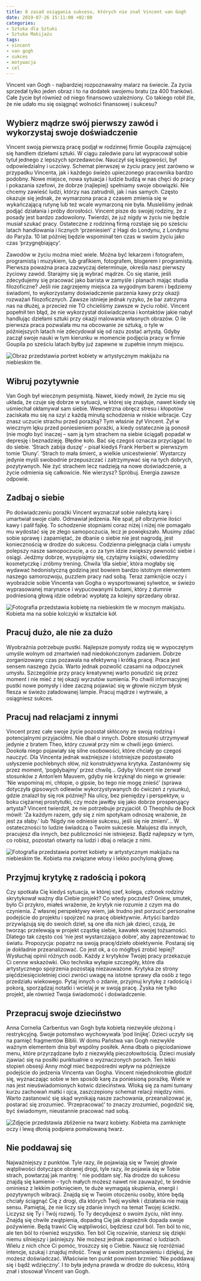 ```yaml
---
title: 8 zasad osiągania sukcesu, których nie znał Vincent van Gogh
date: 2019-07-26 15:11:00 +02:00
categories:
- Sztuka dla Sztuki
- Sztuka Makijażu
tags:
- vincent
- van gogh
- sukces
- motywacja
- cel
---
```


Vincent van Gogh - najbardziej rozpoznawalny malarz na świecie. Za życia sprzedał tylko jeden obraz i to na dodatek swojemu bratu (za 400 franków). Całe życie był również od niego finansowo uzależniony. Co takiego robił źle, że nie udało mu się osiągnąć wolności finansowej i sukcesu? 

## Wybierz mądrze swój pierwszy zawód i wykorzystaj swoje doświadczenie 

Vincent swoją pierwszą pracę podjął w rodzinnej firmie Goupila zajmującej się handlem dziełami sztuki. W ciągu zaledwie paru lat wypracował sobie tytuł jednego z lepszych sprzedawców. Nauczył się księgowości, był odpowiedzialny i uczciwy. Schemat pierwszej w życiu pracy jest zarówno w przypadku Vincenta, jak i każdego świeżo upieczonego pracownika bardzo podobny. Nowe miejsce, nowa sytuacja i ludzie budzą w nas chęci do pracy i pokazania szefowi, że dobrze (najlepiej) spełniamy swoje obowiązki. Nie chcemy zawieść ludzi, którzy nas zatrudnili, jak i nas samych. Często okazuje się jednak, że wymarzona praca z czasem zmienia się w wykańczającą rutynę lub też wcale wymarzoną nie była. Musieliśmy jednak podjąć działania i próby dorosłości. Vincent pisze do swojej rodziny, że z posady jest bardzo zadowolony. Twierdzi, że już nigdy w życiu nie będzie musiał szukać pracy. Ostateczne z rodzinną firmą rozstaje się po sześciu latach handlowania i licznych ‘przeniesień’ z Hagi do Londynu, z Londynu do Paryża. 10 lat później będzie wspominał ten czas w swoim życiu jako czas ‘przygnębiający’. 

Zawodów w życiu można mieć wiele. Można być lekarzem i fotografem, programistą i muzykiem, lub grafikiem, fotografem, blogerem i programistą. Pierwsza poważna praca zazwyczaj determinuje, określa nasz pierwszy życiowy zawód. Starajmy się ją wybrać mądrze. Co się stanie, jeśli zdecydujemy się pracować jako barista w zamyśle i planach mając studia filozoficzne? Jeśli nie zagrzejemy miejsca za wygodnym barem i będziemy świadomi, to wykorzystamy doświadczenie parzenia kawy przy okazji rozważań filozoficznych. Zawsze istnieje jednak ryzyko, że bar zatrzyma nas na dłużej, a przecież nie TO chcieliśmy zawsze w życiu robić. 
Vincent popełnił ten błąd, że nie wykorzystał doświadczenia i kontaktów jakie nabył handlując dziełami sztuki przy okazji malowania własnych obrazów. O ile pierwsza praca pozwalała mu na obcowanie ze sztuką, o tyle w późniejszych latach nie zdecydował się od razu zostać artystą. Gdyby zaczął swoje nauki w tym kierunku w momencie podjęcia pracy w firmie Goupila po sześciu latach byłby już zapewne w zupełnie innym miejscu.

![Obraz przedstawia portret kobiety w artystycznym makijażu na niebieskim tle.](https://assets2.ello.co/uploads/asset/attachment/9946864/ello-optimized-e2e1cbb6.jpg)

## Wibruj pozytywnie

Van Gogh był wiecznym pesymistą. Nawet, kiedy mówił, że życie mu się układa, że czuje się dobrze w sytuacji, w której się znajduje, nawet kiedy się uśmiechał okłamywał sam siebie. Wewnętrzna obręcz stresu i kłopotów zaciskała mu się na szyi z każdą minutą schodzenia w niskie wibracje. Czy znasz uczucie strachu przed porażką? Tym właśnie żył Vincent. Żył w wiecznym lęku przed poniesieniem porażki, a kiedy ostatecznie ją ponosił (nie mogło być inaczej – sam ją tym strachem na siebie ściągał) popadał w depresję i beznadzieję. Błędne koło. Bać się czegoś oznacza przyciągać to do siebie. ‘Strach zabija duszę’ - pisał kiedyś Frank Herbert w pierwszym tomie ‘Diuny’. ‘Strach to mała śmierć, a wielkie unicestwienie’. Wystarczy jedynie myśli swobodnie przepuszczać i zatrzymywać się na tych dobrych, pozytywnych. Nie żyć strachem lecz nadzieją na nowe doświadczenie, a życie odmienia się całkowicie. Nie wierzysz? Spróbuj. Energia zawsze odpowie. 

## Zadbaj o siebie

Po doświadczeniu porażki Vincent wyznaczał sobie należytą karę i umartwiał swoje ciało. Odmawiał jedzenia. Nie spał, pił olbrzymie ilości kawy i palił fajkę. To schodzenie stopniami coraz niżej i niżej nie pomagało mu wydostać się ze złego samopoczucia, lecz je powiększało. Musimy zdać sobie sprawę i zapamiętać, że dbanie o siebie nie jest nagrodą, jest koniecznością w drodze do sukcesu. Codzienna pielęgnacja ciała i umysłu polepszy nasze samopoczucie, a co za tym idzie zwiększy pewność siebie i osiągi. Jedźmy dobrze, wysypiajmy się, czytajmy książki, odwiedźmy kosmetyczkę i zróbmy trening. Chwila ‘dla siebie’, która mogłaby się wydawać hedonistyczną godziną jest bowiem bardzo istotnym elementem naszego samorozwoju, puzzlem pracy nad sobą.
Teraz zamknijcie oczy i wyobraźcie sobie Vincenta van Gogha o wysportowanej sylwetce, w świeżo wyprasowanej marynarce i wypucowanymi butami, który z dumnie podniesioną głową idzie odebrać wypłatę za kolejny sprzedany obraz. 

![Fotografia przedstawia kobietę na niebieskim tle w mocnym makijażu. Kobieta ma na sobie kolczyki w kształcie kół.](https://assets2.ello.co/uploads/asset/attachment/9946865/ello-optimized-c09e4277.jpg)

## Pracuj dużo, ale nie za dużo

Wyobraźnia potrzebuje pustki. Najlepsze pomysły rodzą się w wypoczętym umyśle wolnym od zmartwień nad niedokończonym zadaniem. Dobrze zorganizowany czas pozawala na efektywną i krótką pracę. Praca jest sensem naszego życia. Warto jednak pozwolić czasami na odpoczynek umysłu. Szczególnie przy pracy kreatywnej warto ponudzić się przez moment i nie mieć z tej okazji wyrzutów sumienia. Po chwili informacyjnej pustki nowe pomysły i idee zaczną pojawiać się w głowie niczym błysk flesza w świeżo załadowanej lampie. Pracuj mądrze i wytrwale, a osiągniesz sukces.

## Pracuj nad relacjami z innymi

Vincent przez całe swoje życie pozostał skłócony ze swoją rodziną i potencjalnymi przyjaciółmi. Nie dbał o innych. Dobre stosunki utrzymywał jedynie z bratem Theo, który czuwał przy nim w chwili jego śmierci. Dookoła niego pojawiały się silne osobowości, które chciały go czegoś nauczyć. Dla Vincenta jednak ważniejsze i istotniejsze pozostawało usłyszenie pochlebnych słów, niż konstruktywna krytyka. Zastanówmy się przez moment, ‘pogdybajmy’ przez chwilę…
Gdyby Vincent nie zerwał stosunków z Anton’em Mauvem, gdyby nie krzyknął do niego w gniewie: ‘Nie wspominaj mi, chłopie, o gipsie, bo tego nie mogę znieść’ (sprawa dotyczyła gipsowych odlewów wykorzystywanych do ćwiczeń z rysunku), gdzie znalazł by się rok później? Na ulicy, bez pieniędzy i perspektyw, u boku ciężarnej prostytutki, czy może jawiłby się jako dobrze prosperujący artysta? Vincent twierdził, że nie potrzebuje przyjaciół. O Theophilu de Bock mówił: ‘Za każdym razem, gdy się z nim spotykam odnoszę wrażenie, że jest za słaby.’ lub ‘Nigdy nie odniesie sukcesu, jeśli się nie zmieni’… W ostateczności to ludzie świadczą o Twoim sukcesie. Malujesz dla innych, pracujesz dla innych, bez publiczności nie istniejesz. Bądź najlepszy w tym, co robisz, pozostań otwarty na ludzi i dbaj o relacje z nimi.

![Fotografia przedstawia portret kobiety w artystycznym makijażu na niebieskim tle. Kobieta ma związane włosy i lekko pochyloną głowę.](https://assets0.ello.co/uploads/asset/attachment/9946866/ello-optimized-3c5c12a1.jpg)

## Przyjmuj krytykę z radością i pokorą

Czy spotkała Cię kiedyś sytuacja, w której szef, kolega, członek rodziny skrytykował ważny dla Ciebie projekt? Co wtedy poczułeś? Gniew, smutek, było Ci przykro, miałeś wrażenie, że krytyk nie rozumie z czym ma do czynienia. Z własnej perspektywy wiem, jak trudno jest porzucić personalne podejście do projektu i spojrzeć na pracę obiektywnie. Artyści bardzo przywiązują się do swoich dzieł, są one dla nich jak dzieci, czują, że tworząc przelewają w projekt cząstkę siebie, kawałek swojej tożsamości. Dlatego tak często coś ‘nie jest wystarczająco dobre’, aby zaprezentować to światu.
Propozycja: popatrz na swoją pracę/dzieło obiektywnie. Postaraj się je dokładnie przeanalizować. Co jest ok, a co mógłbyś zrobić lepiej? Wysłuchaj opinii różnych osób. Każdy z krytyków Twojej pracy przekazuje Ci cenne wskazówki. Oko technika wyłapie szczegóły, które dla artystycznego spojrzenia pozostają niezauważone. Krytyka ze strony pięćdziesięcioletniej cioci zwróci uwagę na istotne sprawy dla osób z tego przedziału wiekowego. Pytaj innych o zdanie, przyjmuj krytykę z radością i pokorą, sporządzaj notatki i wcielaj je w swoją pracę. Zyska nie tylko projekt, ale również Twoja świadomość i doświadczenie. 

## Przepracuj swoje dzieciństwo

Anna Cornelia Carbentus van Gogh była kobietą niezwykle ułożoną i restrykcyjną. Swoje potomstwo wychowywała ‘pod linijkę’. Dzieci uczyły się na pamięć fragmentów Biblii. W domu Państwa van Gogh niezwykle ważnym elementem dnia był wspólny posiłek. Anna dbała o pięciodaniowe menu, które przyrządzane było z niezwykłą pieczołowitością. Dzieci musiały zjawiać się na posiłki punktualnie o wyznaczonych porach. Ten lekki stopień obsesji Anny mógł mieć bezpośredni wpływ na późniejsze podejście do jedzenia Vincenta van Gogha. Vincent niejednokrotnie głodził się, wyznaczając sobie w ten sposób karę za poniesioną porażkę. Wiele w nas jest nieuświadomionych kotwic dzieciństwa. Wloką się za nami tumany kurzu zachowań matki i ojca, zaszczepiony schemat relacji między nimi. Warto zastanowić się skąd wynikają nasze zachowania, przeanalizować je, postarać się zrozumieć. ‘Przepracować’ to znaczy zrozumieć, pogodzić się, być świadomym, nieustannie pracować nad sobą.

![Zdjęcie przedstawia zbliżenie na twarz kobiety. Kobieta ma zamknięte oczy i lewą dłonią podpiera pomalowaną twarz.](https://assets1.ello.co/uploads/asset/attachment/9946867/ello-optimized-0ae823d5.jpg)

## Nie poddawaj się

Najważniejszy z punktów. Tyle razy, ile pojawiają się w Twojej głowie wątpliwości dotyczące obranej drogi, tyle razy, ile pojawia się w Tobie strach, powtarzaj jak mantrę: ‘ nie poddam się’. Na drodze do sukcesu znajdą się kamienie – tych małych możesz nawet nie zauważyć, te średnie ominiesz z lekkim potknięciem, te duże wymagają skupienia, energii i pozytywnych wibracji. Znajdą się w Twoim otoczeniu osoby, które będą chciały ściągnąć Cię z drogi, dla których Twój wysiłek i działania nie mają sensu. Pamiętaj, że nie liczy się zdanie innych na temat Twojej ścieżki. Liczysz się Ty i Twój rozwój. To Ty decydujesz o swoim życiu, nikt inny. Znajdą się chwile zwątpienia, dopadną Cię jak drapieżnik dopada swoje pożywienie. Będą trawić Cię wątpliwości, będziesz czuł ból. Ten ból to nic, ale ten ból to również wszystko. Ten ból Cię rozwinie, staniesz się dzięki niemu silniejszy i jaśniejszy. Nie możesz jednak zapominać o ludziach. Wielu z nich chce Ci pomóc, troszczy się o Ciebie. Naucz się rozróżniać intencje, szukaj i znajduj miłość. Trwaj w swoim postanowieniu i dziękuj, że możesz doświadczać. Właściwie ten punkt powinien brzmieć ‘Nie poddawaj się i bądź wdzięczny’.
I to była jedyna prawda w drodze do sukcesu, którą znał i stosował Vincent van Gogh.
